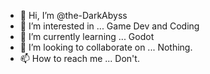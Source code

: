 - 👋 Hi, I’m @the-DarkAbyss
- 👀 I’m interested in ... Game Dev and Coding
- 🌱 I’m currently learning ... Godot
- 💞️ I’m looking to collaborate on ... Nothing.
- 📫 How to reach me ... Don't.

<!---
the-DarkAbyss/the-DarkAbyss is a ✨ special ✨ repository because its `README.md` (this file) appears on your GitHub profile.
You can click the Preview link to take a look at your changes.
--->
